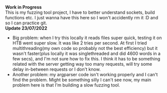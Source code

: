 **Work in Progress**  
This is my fuzzing tool project, I have to better understand sockets, build functions etc. I just wanna have this here so I won't accidently rm it :D and so I can practice git.  
**Update 23/07/2022**  
- Big problem: when I try this locally it reads files super quick, testing it on HTB went super slow. It was like 2 tries per second. At first I tried multithreading(my own code so probably not the best efficiency) but it wasn't faster(plus locally it was singlethreaded and did 4600 words in a few secs), and I'm not sure how to fix this. I think it has to be something related with the server getting way too many requests, will try some delay in-between requests or I don't know. 
- Another problem: my argparser code isn't working properly and I can't find the problem. Might be something silly I can't see now, my main problem here is that I'm building a slow fuzzing tool.
